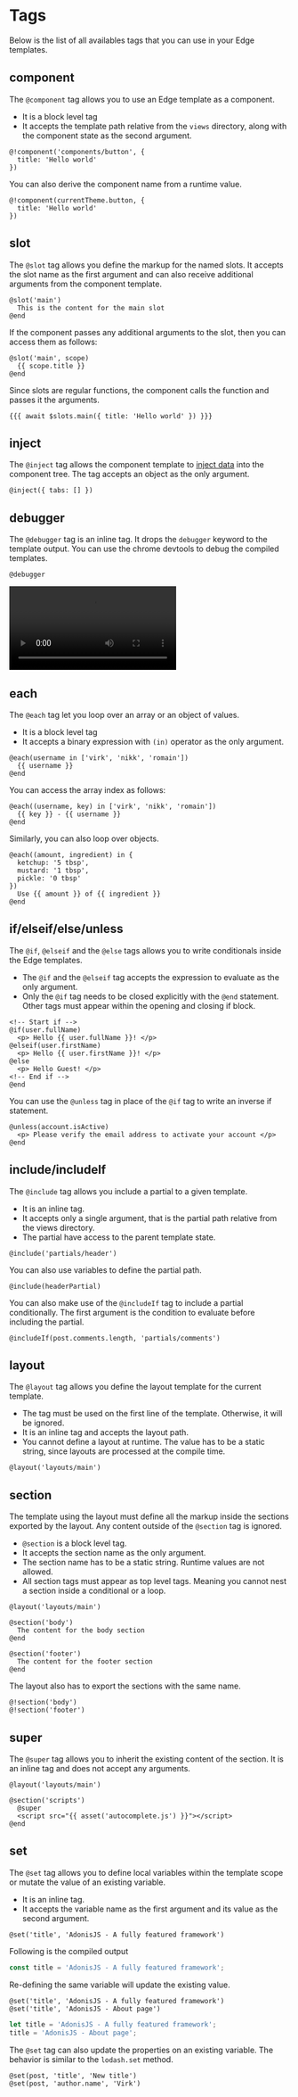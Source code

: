 # Tags

Below is the list of all availables tags that you can use in your Edge templates.

## component

The `@component` tag allows you to use an Edge template as a component. 

- It is a block level tag
- It accepts the template path relative from the `views` directory, along with the component state as the second argument.

```edge
@!component('components/button', {
  title: 'Hello world'
})
```

You can also derive the component name from a runtime value.

```edge
@!component(currentTheme.button, {
  title: 'Hello world'
})
```

## slot
The `@slot` tag allows you define the markup for the named slots. It accepts the slot name as the first argument and can also receive additional arguments from the component template.

```edge
@slot('main')
  This is the content for the main slot
@end
```

If the component passes any additional arguments to the slot, then you can access them as follows:

```edge
@slot('main', scope)
  {{ scope.title }}
@end
```

Since slots are regular functions, the component calls the function and passes it the arguments.

```edge
{{{ await $slots.main({ title: 'Hello world' }) }}}
```

## inject
The `@inject` tag allows the component template to [inject data](../docs/guide/components.md#injecting-data-to-the-component-tree) into the component tree. The tag accepts an object as the only argument.

```edge
@inject({ tabs: [] })
```

## debugger

The `@debugger` tag is an inline tag. It drops the `debugger` keyword to the template output. You can use the chrome devtools to debug the compiled templates.

```edge
@debugger
```

<video controls src="https://res.cloudinary.com/adonis-js/video/upload/q_auto/v1618594355/v5/edge-debugger.mp4"></video>

## each
The `@each` tag let you loop over an array or an object of values.

- It is a block level tag
- It accepts a binary expression with `(in)` operator as the only argument.

```edge
@each(username in ['virk', 'nikk', 'romain'])
  {{ username }}
@end
```

You can access the array index as follows:

```edge
@each((username, key) in ['virk', 'nikk', 'romain'])
  {{ key }} - {{ username }}
@end
```

Similarly, you can also loop over objects.

```edge
@each((amount, ingredient) in {
  ketchup: '5 tbsp',
  mustard: '1 tbsp',
  pickle: '0 tbsp'
})
  Use {{ amount }} of {{ ingredient }}
@end
```

## if/elseif/else/unless

The `@if`, `@elseif` and the `@else` tags allows you to write conditionals inside the Edge templates. 

- The `@if` and the `@elseif` tag accepts the expression to evaluate as the only argument.
- Only the `@if` tag needs to be closed explicitly with the `@end` statement. Other tags must appear within the opening and closing if block.

```edge
<!-- Start if -->
@if(user.fullName)
  <p> Hello {{ user.fullName }}! </p>
@elseif(user.firstName)
  <p> Hello {{ user.firstName }}! </p>
@else
  <p> Hello Guest! </p>
<!-- End if -->
@end
```

You can use the `@unless` tag in place of the `@if` tag to write an inverse if statement.

```edge
@unless(account.isActive)
  <p> Please verify the email address to activate your account </p>
@end
```

## include/includeIf

The `@include` tag allows you include a partial to a given template.

- It is an inline tag.
- It accepts only a single argument, that is the partial path relative from the views directory.
- The partial have access to the parent template state.

```edge
@include('partials/header')
```

You can also use variables to define the partial path.

```edge
@include(headerPartial)
```

You can also make use of the `@includeIf` tag to include a partial conditionally. The first argument is the condition to evaluate before including the partial.

```edge
@includeIf(post.comments.length, 'partials/comments')
```

## layout

The `@layout` tag allows you define the layout template for the current template.

- The tag must be used on the first line of the template. Otherwise, it will be ignored.
- It is an inline tag and accepts the layout path.
- You cannot define a layout at runtime. The value has to be a static string, since layouts are processed at the compile time.

```edge
@layout('layouts/main')
```

## section
The template using the layout must define all the markup inside the sections exported by the layout. Any content outside of the `@section` tag is ignored.

- `@section` is a block level tag.
- It accepts the section name as the only argument.
- The section name has to be a static string. Runtime values are not allowed.
- All section tags must appear as top level tags. Meaning you cannot nest a section inside a conditional or a loop.

```edge
@layout('layouts/main')

@section('body')
  The content for the body section
@end

@section('footer')
  The content for the footer section
@end
```

The layout also has to export the sections with the same name.

```edge
@!section('body')
@!section('footer')
```

## super
The `@super` tag allows you to inherit the existing content of the section. It is an inline tag and does not accept any arguments.

```edge
@layout('layouts/main')

@section('scripts')
  @super
  <script src="{{ asset('autocomplete.js') }}"></script>
@end
```

## set

The `@set` tag allows you to define local variables within the template scope or mutate the value of an existing variable.

- It is an inline tag.
- It accepts the variable name as the first argument and its value as the second argument.

```edge
@set('title', 'AdonisJS - A fully featured framework')
```

Following is the compiled output

```js
const title = 'AdonisJS - A fully featured framework';
```

Re-defining the same variable will update the existing value.

```edge
@set('title', 'AdonisJS - A fully featured framework')
@set('title', 'AdonisJS - About page')
```

```js
let title = 'AdonisJS - A fully featured framework';
title = 'AdonisJS - About page';
```

The `@set` tag can also update the properties on an existing variable. The behavior is similar to the `lodash.set` method.

```edge
@set(post, 'title', 'New title')
@set(post, 'author.name', 'Virk')
```
